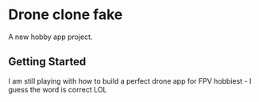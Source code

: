 # Drone clone fake

A new hobby app project.

## Getting Started

I am still playing with how to build a perfect drone app for FPV hobbiest - I guess the word is correct LOL
